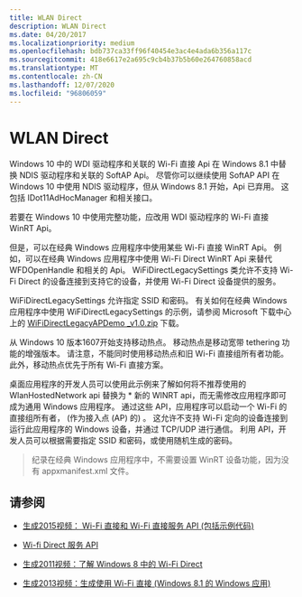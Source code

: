 ```yaml
---
title: WLAN Direct
description: WLAN Direct
ms.date: 04/20/2017
ms.localizationpriority: medium
ms.openlocfilehash: bdb737ca33ff96f40454e3ac4e4ada6b356a117c
ms.sourcegitcommit: 418e6617e2a695c9cb4b37b5b60e264760858acd
ms.translationtype: MT
ms.contentlocale: zh-CN
ms.lasthandoff: 12/07/2020
ms.locfileid: "96806059"
---
```

# <a name="wi-fi-direct"></a>WLAN Direct

Windows 10 中的 WDI 驱动程序和关联的 Wi-Fi 直接 Api 在 Windows 8.1 中替换 NDIS 驱动程序和关联的 SoftAP Api。 尽管你可以继续使用 SoftAP API 在 Windows 10 中使用 NDIS 驱动程序，但从 Windows 8.1 开始，Api 已弃用。 这包括 IDot11AdHocManager 和相关接口。

若要在 Windows 10 中使用完整功能，应改用 WDI 驱动程序的 Wi-Fi 直接 WinRT Api。

但是，可以在经典 Windows 应用程序中使用某些 Wi-Fi 直接 WinRT Api。 例如，可以在经典 Windows 应用程序中使用 Wi-Fi Direct WinRT Api 来替代 WFDOpenHandle 和相关的 Api。 WiFiDirectLegacySettings 类允许不支持 Wi-Fi Direct 的设备连接到支持它的设备，并使用 Wi-Fi Direct 设备提供的服务。

WiFiDirectLegacySettings 允许指定 SSID 和密码。 有关如何在经典 Windows 应用程序中使用 WiFiDirectLegacySettings 的示例，请参阅 Microsoft 下载中心上的 [WiFiDirectLegacyAPDemo \_v1.0.zip](https://go.microsoft.com/fwlink/?LinkId=617905) 下载。

从 Windows 10 版本1607开始支持移动热点。 移动热点是移动宽带 tethering 功能的增强版本。 请注意，不能同时使用移动热点和旧 Wi-Fi 直接组所有者功能。 此外，移动热点优先于所有 Wi-Fi 直接方案。

桌面应用程序的开发人员可以使用此示例来了解如何将不推荐使用的 WlanHostedNetwork api 替换为 \* 新的 WINRT api，而无需修改应用程序即可成为通用 Windows 应用程序。 通过这些 API，应用程序可以启动一个 Wi-Fi 的直接组所有者， (作为接入点 (AP) 的) 。 这允许不支持 Wi-Fi 定向的设备连接到运行此应用程序的 Windows 设备，并通过 TCP/UDP 进行通信。 利用 API，开发人员可以根据需要指定 SSID 和密码，或使用随机生成的密码。

>纪录在经典 Windows 应用程序中，不需要设置 WinRT 设备功能，因为没有 appxmanifest.xml 文件。

## <a name="see-also"></a>请参阅

- [生成2015视频： Wi-Fi 直接和 Wi-Fi 直接服务 API (包括示例代码) ](https://channel9.msdn.com/Events/Build/2015/3-98)

- [Wi-fi Direct 服务 API](/uwp/api/windows.devices.wifidirect.services)

- [生成2011视频：了解 Windows 8 中的 Wi-Fi Direct](https://channel9.msdn.com/Events/Build/BUILD2011/HW-329T)

- [生成2013视频：生成使用 Wi-Fi 直接 (Windows 8.1 的 Windows 应用) ](https://channel9.msdn.com/Events/Build/2013/3-9030)
